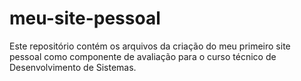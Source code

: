 # meu-site-pessoal
Este repositório contém os arquivos da criação do meu primeiro site pessoal como componente de avaliação para o curso técnico de Desenvolvimento de Sistemas.
